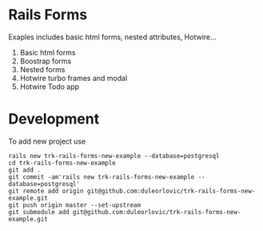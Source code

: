 # Rails Forms

Exaples includes basic html forms, nested attributes, Hotwire...

1. Basic html forms
1. Boostrap forms
1. Nested forms
1. Hotwire turbo frames and modal
1. Hotwire Todo app


# Development

To add new project use

```
rails new trk-rails-forms-new-example --database=postgresql
cd trk-rails-forms-new-example
git add .
git commit -am'rails new trk-rails-forms-new-example --database=postgresql'
git remote add origin git@github.com:duleorlovic/trk-rails-forms-new-example.git
git push origin master --set-upstream
git submodule add git@github.com:duleorlovic/trk-rails-forms-new-example.git
```
